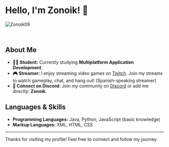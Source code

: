 # Hello, I'm Zonoik! 👋

<p><img align="center" src="https://github-readme-stats.vercel.app/api/top-langs?username=Zonoik09&show_icons=true&locale=en&layout=compact&theme=dark" alt="Zonoik09" /></p><br>

## About Me

- **👨‍🎓 Student:** Currently studying **Multiplatform Application Development**.
- **🎮 Streamer:** I enjoy streaming video games on [Twitch](https://twitch.tv/Zonoikk). Join my streams to watch gameplay, chat, and hang out! (Spanish-speaking streamer)
- **💬 Connect on Discord:** Join my community on [Discord](https://discord.gg/92PTubANWx) or add me directly: **Zonoik**.

## Languages & Skills

- **Programming Languages:** Java, Python, JavaScript (basic knowledge)
- **Markup Languages:** XML, HTML, CSS

---

Thanks for visiting my profile! Feel free to connect and follow my journey.
